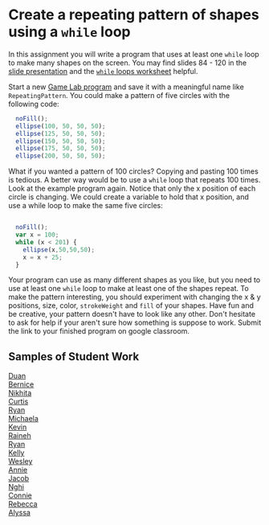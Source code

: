 Create a repeating pattern of shapes using a `while` loop
=============================================
In this assignment you will write a program that uses at least one `while` loop to make many shapes on the screen. You may find slides 84 - 120 in the [slide presentation](https://docs.google.com/presentation/d/1fm_Di0qR4HpRWTf8tJtcW3u5by3OrilfXIPZ517K1js/edit?usp=sharing) and the [`while` loops worksheet](https://github.com/Computer-Programming-A/LoopsWorksheet#while-loops-worksheet) helpful.   

Start a new [Game Lab program](https://code.org/educate/gamelab) and save it with a meaningful name like `RepeatingPattern`. You could make a pattern of five circles with the following code:
```javascript
  noFill();
  ellipse(100, 50, 50, 50);
  ellipse(125, 50, 50, 50);
  ellipse(150, 50, 50, 50);
  ellipse(175, 50, 50, 50);
  ellipse(200, 50, 50, 50);
```
 
What if you wanted a pattern of 100 circles? Copying and pasting 100 times is tedious. A better way would be to use a `while` loop that repeats 100 times. Look at the example program again. Notice that only the x position of each circle is changing. We could create a variable to hold that x position, and use a while loop to make the same five circles:
```javascript

  noFill();
  var x = 100;
  while (x < 201) {
    ellipse(x,50,50,50);
    x = x + 25;
  }

```
Your program can use as many different shapes as you like, but you need to use at least one `while` loop to make at least one of the shapes repeat. To make the pattern interesting, you should experiment with changing the x & y positions, size, color, `strokeWeight` and `fill` of your shapes. Have fun and be creative, your pattern doesn't have to look like any other. Don't hesitate to ask for help if your aren't sure how something is suppose to work. Submit the link to your finished program on google classroom.   

Samples of Student Work
-----------------------
[Duan](https://editor.p5js.org/Duan25/present/y6rLrOTA)   
[Bernice](https://editor.p5js.org/undefined/present/infDsJlI)   
[Nikhita](https://editor.p5js.org/Bluesnow/present/9ePh5C8r)   
[Curtis](https://editor.p5js.org/culee/present/IWU9Vqrb)   
[Ryan](https://editor.p5js.org/rylee15/present/HlbXoj_E)   
[Michaela](https://editor.p5js.org/michaela29/present/3IJbhQkJ)   
[Kevin](https://trinket.io/embed/python/25b0117929?outputOnly=true&runOption=run&start=result)   
[Raineh](https://trinket.io/embed/python/5ca39edf7a?outputOnly=true&runOption=run&start=result)   
[Ryan](https://trinket.io/embed/python/5e6e58c50b?outputOnly=true&runOption=run&start=result)   
[Kelly](https://trinket.io/embed/python/04fcd53f85?outputOnly=true&runOption=run&start=result)   
[Wesley](https://trinket.io/embed/python/d4490b324e?outputOnly=true&runOption=run&start=result)   
[Annie](https://trinket.io/embed/python/3b18be1b51?outputOnly=true&runOption=run&start=result)   
[Jacob](https://trinket.io/embed/python/94a26abfda?outputOnly=true&runOption=run&start=result)   
[Nghi](https://trinket.io/embed/python/5fcf4b5e85?outputOnly=true&runOption=run&start=result)   
[Connie](https://trinket.io/embed/python/731e8923e7?outputOnly=true&runOption=run&start=result)   
[Rebecca](https://trinket.io/embed/python/b8bbd7c33f?outputOnly=true&runOption=run&start=result)   
[Alyssa](https://trinket.io/embed/python/0d664817ee?outputOnly=true&runOption=run&start=result)   
